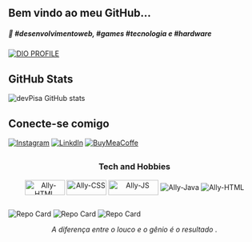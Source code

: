 ## Bem vindo ao meu GitHub...

<h5> 💫<i> #desenvolvimentoweb, #games #tecnologia e #hardware </i></h5>

[![DIO PROFILE](https://img.shields.io/badge/DIO%20PROFILE-8A2BE2)](https://web.dio.me/users/cesar_au563/?tab=achievements)


##
<div>
  
## GitHub Stats
![devPisa GitHub stats](https://github-readme-stats.vercel.app/api?username=devPisa&show_icons=true&theme=monokai&hide_border)

</div>

<div>

## Conecte-se comigo
  
[![Instagram](https://img.shields.io/badge/Instagram-E4405F?style=for-the-badge&logo=instagram&logoColor=white)](https://www.instagram.com/augusto.pisa)
[![LinkdIn](https://img.shields.io/badge/LinkedIn-0077B5?style=for-the-badge&logo=linkedin&logoColor=white)](https://www.linkedin.com/in/devpisa)
[![BuyMeaCoffe](https://img.shields.io/badge/Buy_Me_A_Coffee-FFDD00?style=for-the-badge&logo=buy-me-a-coffee&logoColor=black)](https://www.buymeacoffee.com/devPisa)<br/>

</div>

 ##

<div  align="center" style="display: inline_block">

### Tech and Hobbies

<img align="center" alt="Ally-HTML" height="30" width="80" src="https://img.shields.io/badge/html5-%23E34F26.svg?style=for-the-badge&logo=html5&logoColor=white">
<img align="center" alt="Ally-CSS" height="30" width="80" src="https://img.shields.io/badge/css3-%231572B6.svg?style=for-the-badge&logo=css3&logoColor=white">
<img align="center" alt="Ally-JS" height="30" width="100" src="https://img.shields.io/badge/JavaScript-000?style=for-the-badge&logo=javascrip">
<img align="center" alt="Ally-Java" src="https://img.shields.io/badge/java-%23ED8B00.svg?style=for-the-badge&logo=openjdk&logoColor=white">
<img align="center" alt="Ally-HTML" src="https://img.shields.io/badge/c-%2300599C.svg?style=for-the-badge&logo=c&logoColor=white">

</div style="display: inline_block">

  ##
  
![Repo Card](https://github-readme-stats.vercel.app/api/pin/?username=devPisa&repo=login-screen&icons=true&theme=monokai)
![Repo Card](https://github-readme-stats.vercel.app/api/pin/?username=devPisa&repo=prot-tipo_v1&icons=true&theme=monokai)
![Repo Card](https://github-readme-stats.vercel.app/api/pin/?username=devPisa&repo=projeto-java&icons=true&theme=monokai)

  
<div align="center">
  
  <i> A diferença entre o louco e o gênio é o resultado </i>.
  
  </div>
  
  
